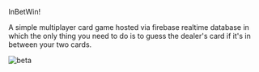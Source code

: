 
InBetWin! 


A simple multiplayer card game hosted via firebase realtime database in which the only thing you need to do is to guess the dealer's card if it's in between your two cards. 


![beta](https://cloud.githubusercontent.com/assets/20054419/22088836/f3262334-ddb4-11e6-8b14-ccb523f859e6.png)
